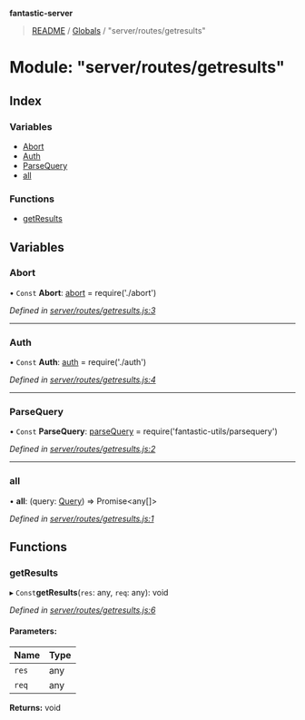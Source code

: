 **fantastic-server**

> [README](../README.md) / [Globals](../globals.md) / "server/routes/getresults"

# Module: "server/routes/getresults"

## Index

### Variables

* [Abort](_server_routes_getresults_.md#abort)
* [Auth](_server_routes_getresults_.md#auth)
* [ParseQuery](_server_routes_getresults_.md#parsequery)
* [all](_server_routes_getresults_.md#all)

### Functions

* [getResults](_server_routes_getresults_.md#getresults)

## Variables

### Abort

• `Const` **Abort**: [abort](_server_routes_abort_.md#abort) = require('./abort')

*Defined in [server/routes/getresults.js:3](https://github.com/besimorhino/project-fantastic/blob/af5d0de/server/routes/getresults.js#L3)*

___

### Auth

• `Const` **Auth**: [auth](_server_routes_auth_index_.md#auth) = require('./auth')

*Defined in [server/routes/getresults.js:4](https://github.com/besimorhino/project-fantastic/blob/af5d0de/server/routes/getresults.js#L4)*

___

### ParseQuery

• `Const` **ParseQuery**: [parseQuery](_packages_fantastic_utils_parsequery_.md#parsequery) = require('fantastic-utils/parsequery')

*Defined in [server/routes/getresults.js:2](https://github.com/besimorhino/project-fantastic/blob/af5d0de/server/routes/getresults.js#L2)*

___

### all

•  **all**: (query: [Query](_packages_fantastic_utils_db_types_d_.md#query)) => Promise\<any[]>

*Defined in [server/routes/getresults.js:1](https://github.com/besimorhino/project-fantastic/blob/af5d0de/server/routes/getresults.js#L1)*

## Functions

### getResults

▸ `Const`**getResults**(`res`: any, `req`: any): void

*Defined in [server/routes/getresults.js:6](https://github.com/besimorhino/project-fantastic/blob/af5d0de/server/routes/getresults.js#L6)*

#### Parameters:

Name | Type |
------ | ------ |
`res` | any |
`req` | any |

**Returns:** void
